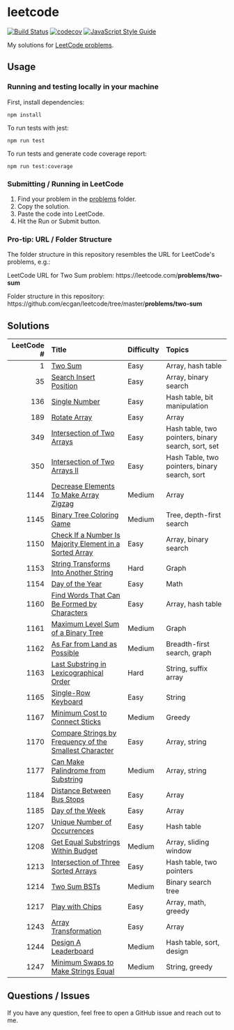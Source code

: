 # leetcode

[![Build Status](https://travis-ci.org/ecgan/leetcode.svg?branch=master)](https://travis-ci.org/ecgan/leetcode) [![codecov](https://codecov.io/gh/ecgan/leetcode/branch/master/graph/badge.svg)](https://codecov.io/gh/ecgan/leetcode)  [![JavaScript Style Guide](https://img.shields.io/badge/code_style-standard-brightgreen.svg)](https://standardjs.com)

My solutions for [LeetCode problems](https://leetcode.com/problemset/all/).

## Usage

### Running and testing locally in your machine

First, install dependencies:

```shell
npm install
```

To run tests with jest:

```shell
npm run test
```

To run tests and generate code coverage report:

```shell
npm run test:coverage
```

### Submitting / Running in LeetCode

1. Find your problem in the [problems](/problems) folder.
2. Copy the solution.
3. Paste the code into LeetCode.
4. Hit the Run or Submit button.

### Pro-tip: URL / Folder Structure

The folder structure in this repository resembles the URL for LeetCode's problems, e.g.:

LeetCode URL for Two Sum problem: https://<span></span>leetcode.com/**problems/two-sum**

Folder structure in this repository: https://<span></span>github.com/ecgan/leetcode/tree/master/**problems/two-sum**

## Solutions

| LeetCode # | Title | Difficulty | Topics |
|-----------:|:------|:-----------|:-------|
| 1 | [Two Sum](/problems/two-sum) | Easy | Array, hash table |
| 35 | [Search Insert Position](/problems/search-insert-position) | Easy | Array, binary search |
| 136 | [Single Number](/problems/single-number) | Easy | Hash table, bit manipulation |
| 189 | [Rotate Array](/problems/rotate-array) | Easy | Array |
| 349 | [Intersection of Two Arrays](/problems/intersection-of-two-arrays) | Easy | Hash table, two pointers, binary search, sort, set |
| 350 | [Intersection of Two Arrays II](/problems/intersection-of-two-arrays-ii) | Easy | Hash Table, two pointers, binary search, sort |
| 1144 | [Decrease Elements To Make Array Zigzag](/problems/decrease-elements-to-make-array-zigzag) | Medium | Array |
| 1145 | [Binary Tree Coloring Game](/problems/binary-tree-coloring-game/) | Medium | Tree, depth-first search |
| 1150 | [Check If a Number Is Majority Element in a Sorted Array](/problems/is-a-a-majority-element) | Easy | Array, binary search |
| 1153 | [String Transforms Into Another String](/problems/string-transforms-into-another-string) | Hard | Graph |
| 1154 | [Day of the Year](/problems/ordinal-number-of-date) | Easy | Math |
| 1160 | [Find Words That Can Be Formed by Characters](/problems/find-words-that-can-be-formed-by-characters) | Easy | Array, hash table |
| 1161 | [Maximum Level Sum of a Binary Tree](/problems/maximum-level-sum-of-a-binary-tree) | Medium | Graph |
| 1162 | [As Far from Land as Possible](/problems/as-far-from-land-as-possible) | Medium | Breadth-first search, graph |
| 1163 | [Last Substring in Lexicographical Order](/problems/last-substring-in-lexicographical-order) | Hard | String, suffix array |
| 1165 | [Single-Row Keyboard](/problems/single-row-keyboard) | Easy | String |
| 1167 | [Minimum Cost to Connect Sticks](/problems/minimum-cost-to-connect-sticks) | Medium | Greedy |
| 1170 | [Compare Strings by Frequency of the Smallest Character](/problems/compare-strings-by-frequency-of-the-smallest-character) | Easy | Array, string |
| 1177 | [Can Make Palindrome from Substring](/problems/can-make-palindrome-from-substring) | Medium | Array, string |
| 1184 | [Distance Between Bus Stops](/problems/distance-between-bus-stops) | Easy | Array |
| 1185 | [Day of the Week](/problems/day-of-the-week) | Easy | Array |
| 1207 | [Unique Number of Occurrences](/problems/unique-number-of-occurrences) | Easy | Hash table |
| 1208 | [Get Equal Substrings Within Budget](/problems/get-equal-substrings-within-budget) | Medium | Array, sliding window |
| 1213 | [Intersection of Three Sorted Arrays](/problems/intersection-of-three-sorted-arrays) | Easy | Hash table, two pointers |
| 1214 | [Two Sum BSTs](/problems/two-sum-bsts) | Medium | Binary search tree |
| 1217 | [Play with Chips](/problems/play-with-chips) | Easy | Array, math, greedy |
| 1243 | [Array Transformation](/problems/array-transformation) | Easy | Array |
| 1244 | [Design A Leaderboard](/problems/design-a-leaderboard) | Medium | Hash table, sort, design |
| 1247 | [Minimum Swaps to Make Strings Equal](/problems/minimum-swaps-to-make-strings-equal) | Medium | String, greedy |

## Questions / Issues

If you have any question, feel free to open a GitHub issue and reach out to me.
